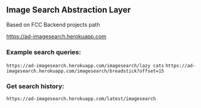 ## Image Search Abstraction Layer

Based on FCC Backend projects path

https://ad-imagesearch.herokuapp.com

### Example search queries:
`https://ad-imagesearch.herokuapp.com/imagesearch/lazy cats`
`https://ad-imagesearch.herokuapp.com/imagesearch/breadstick?offset=15`

### Get search history:
`https://ad-imagesearch.herokuapp.com/latest/imagesearch`
